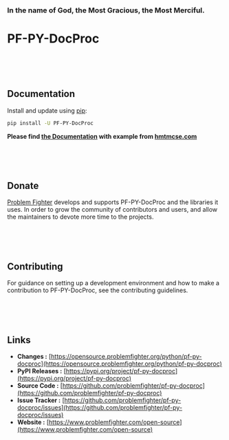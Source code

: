 ### In the name of God, the Most Gracious, the Most Merciful.

# PF-PY-DocProc



<br/><br/><br/>
## Documentation
Install and update using [pip](https://pip.pypa.io/en/stable/getting-started/):
```bash
pip install -U PF-PY-DocProc
```

**Please find [the Documentation]() with example from [hmtmcse.com]()**


<br/><br/><br/>
## Donate
[Problem Fighter](https://www.problemfighter.com/) develops and supports PF-PY-DocProc and the libraries it uses. In order to grow
the community of contributors and users, and allow the maintainers to devote more time to the projects.


<br/><br/><br/>
## Contributing
For guidance on setting up a development environment and how to make a contribution to PF-PY-DocProc, see the contributing guidelines.


<br/><br/><br/>
## Links
* **Changes :** [https://opensource.problemfighter.org/python/pf-py-docproc](https://opensource.problemfighter.org/python/pf-py-docproc)
* **PyPI Releases :** [https://pypi.org/project/pf-py-docproc](https://pypi.org/project/pf-py-docproc)
* **Source Code :** [https://github.com/problemfighter/pf-py-docproc](https://github.com/problemfighter/pf-py-docproc)
* **Issue Tracker :** [https://github.com/problemfighter/pf-py-docproc/issues](https://github.com/problemfighter/pf-py-docproc/issues)
* **Website :** [https://www.problemfighter.com/open-source](https://www.problemfighter.com/open-source)

